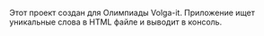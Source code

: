 Этот проект создан для Олимпиады Volga-it.
Приложение ищет уникальные слова в HTML файле и выводит в консоль.
